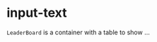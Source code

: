 # input-text

`LeaderBoard` is a container with a table to show ...

<template>
  <LeaderBoard />
</template>